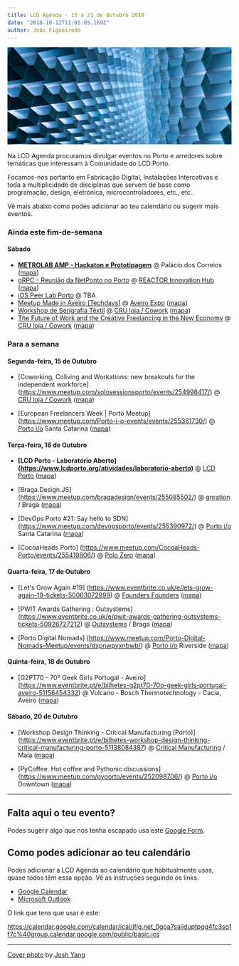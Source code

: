 ```yaml
---
title: LCD Agenda - 15 a 21 de Outubro 2018
date: "2018-10-12T11:05:05.169Z"
author: João Figueiredo
---
```


![Let's Make It](josh-yang-1095167-unsplash.jpg)


Na LCD Agenda procuramos divulgar eventos no Porto e arredores sobre temáticas que interessam à Comunidade do LCD Porto.

Focamos-nos portanto em Fabricação Digital, Instalações Intercativas e toda a multiplicidade de disciplinas que servem de base como programação, design, eletrónica, microcontroladores, etc., etc..

Vê mais abaixo como podes adicionar ao teu calendário ou sugerir mais eventos.



### Ainda este fim-de-semana


#### Sábado
* **[METROLAB AMP - Hackaton e Prototipagem](https://metrolab.amp.pt/evento/concurso-hackaton-prototipagem/)**
@ Palácio dos Correios
([mapa](https://goo.gl/maps/Uvr8FwJCjvR2))
* [gRPC - Reunião da NetPonto no Porto](https://www.eventbrite.co.uk/e/23a-reuniao-da-netponto-no-porto-tickets-50915579870)
@ [REACTOR Innovation Hub](https://reactorhub.io/)
([mapa](https://goo.gl/maps/jHDyounA2Ds))
* [iOS Peer Lab Porto](https://www.meetup.com/iOS-Peer-Lab-Porto/events/krvrdqyxnbrb/)
@ TBA
* [Meetup Made in Aveiro [Techdays]](https://www.facebook.com/events/486095031873318/)
@ [Aveiro Expo](http://aveiroexpo.com/)
([mapa](https://goo.gl/maps/oa4Pbksvj3t))
* [Workshop de Serigrafia Têxtil](https://www.facebook.com/events/671771003191654/)
@ [CRU loja / Cowork](http://cru-cowork.com/)
([mapa](https://goo.gl/maps/tpq96ddZ6JA2))
* [The Future of Work and the Creative Freelancing in the New Economy](https://www.meetup.com/solosessionsporto/events/254997405/)
@ [CRU loja / Cowork](http://cru-cowork.com/)
([mapa](https://goo.gl/maps/tpq96ddZ6JA2))




### Para a semana

#### Segunda-feira, 15 de Outubro

* [Coworking, Coliving and Workations: new breakouts for the independent workforce]
(https://www.meetup.com/solosessionsporto/events/254998417/)
@ [CRU loja / Cowork](http://cru-cowork.com/)
([mapa](https://goo.gl/maps/tpq96ddZ6JA2))

* [European Freelancers Week | Porto Meetup]
(https://www.meetup.com/Porto-i-o-events/events/255361730/)
@ [Porto i/o](http://porto.io/) Santa Catarina
([mapa](https://goo.gl/maps/psfyAW9T3nF2))


#### Terça-feira, 16 de Outubro

* **[LCD Porto - Laboratório Aberto]
(https://www.lcdporto.org/atividades/laboratorio-aberto)**
@ [LCD Porto](https://lcdporto.org/)
([mapa](https://goo.gl/maps/A65zj4ZXTrp))

* [Braga.Design.JS]
(https://www.meetup.com/bragadesign/events/255085502/)
@ [gnration](http://www.gnration.pt/) / Braga
([mapa](https://goo.gl/maps/FoRAom2wzhF2))

* [DevOps Porto #21: Say hello to SDN]
(https://www.meetup.com/devopsporto/events/255390972/)
@ [Porto i/o](http://porto.io/) Santa Catarina
([mapa](https://goo.gl/maps/psfyAW9T3nF2))

* [CocoaHeads Porto]
(https://www.meetup.com/CocoaHeads-Porto/events/255419806/)
@ [Polo Zero](http://polozero.fap.pt/)
([mapa](https://maps.google.com/?cid=6452894895241246126))


#### Quarta-feira, 17 de Outubro

* [Let's Grow Again #19]
(https://www.eventbrite.co.uk/e/lets-grow-again-19-tickets-50063072999)
@ [Founders Founders](http://www.founders-founders.com/)
([mapa](https://maps.google.com/?cid=3857852217621409279))

* [PWIT Awards Gathering : Outsystems]
(https://www.eventbrite.co.uk/e/pwit-awards-gathering-outsystems-tickets-50926727212)
@ [Outsystems](https://www.outsystems.com/) / Braga
([mapa](https://goo.gl/maps/g3UBnjgffA52))

* [Porto Digital Nomads]
(https://www.meetup.com/Porto-Digital-Nomads-Meetup/events/dxpnwpyxnbwb/)
@ [Porto i/o](http://porto.io/) Riverside
([mapa](https://goo.gl/maps/AZdcydFrGqC2))


#### Quinta-feira, 18 de Outubro

* [G2PT70 - 70º Geek Girls Portugal - Aveiro]
(https://www.eventbrite.pt/e/bilhetes-g2pt70-70o-geek-girls-portugal-aveiro-51156454332)
@ Vulcano - Bosch Thermotechnology - Cacia, Aveiro
([mapa](https://goo.gl/maps/Ft5ZmPG92q52))


#### Sábado, 20 de Outubro

* [Workshop Design Thinking - Critical Manufacturing (Porto)]
(https://www.eventbrite.pt/e/bilhetes-workshop-design-thinking-critical-manufacturing-porto-51138084387)
@ [Critical Manufacturing](http://www.criticalmanufacturing.com/) / Maia
([mapa](https://goo.gl/maps/6dPeYTQeR7m))

* [PyCoffee. Hot coffee and Pythonic discussions]
(https://www.meetup.com/pyporto/events/252098706/)
@ [Porto i/o](http://porto.io/) Downtown
([mapa](https://maps.google.com/?cid=12457545381001472324))





---

## Falta aqui o teu evento?

Podes sugerir algo que nos tenha escapado usa este [Google Form](https://docs.google.com/forms/d/e/1FAIpQLSd_lOqzaRXBpCmAbJ9ODMuWPgkLzaN4xABgRX6HXPpDSDUB7Q/viewform?usp=sf_link).

## Como podes adicionar ao teu calendário

Podes adicionar a LCD Agenda ao calendário que habitualmente usas, quase todos têm essa opção. Vê as instruções seguindo os links.

* [Google Calendar](https://support.google.com/calendar/answer/37100?co=GENIE.Platform%3DDesktop&hl=en)
* [Microsoft Outlook](https://support.office.com/en-us/article/Import-or-subscribe-to-a-calendar-in-Outlook-com-cff1429c-5af6-41ec-a5b4-74f2c278e98c)

O link que tens que usar é este:

https://calendar.google.com/calendar/ical/jfig.net_0gpa7saiiduptpqg4fc3sq1f7c%40group.calendar.google.com/public/basic.ics


---
<a href="https://unsplash.com/photos/JHVLDegi89s" target="_blank">Cover photo</a>
by <a href="https://unsplash.com/@joshyangg" target="_blank">Josh Yang</a>
